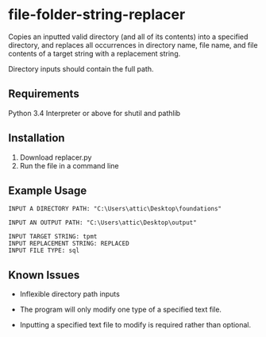 # file-folder-string-replacer
Copies an inputted valid directory (and all of its contents) into a specified directory, and replaces all occurrences in directory name, file name, and file contents of a target string with a replacement string.

Directory inputs should contain the full path.

## Requirements
Python 3.4 Interpreter or above for shutil and pathlib

## Installation
1. Download replacer.py
2. Run the file in a command line

## Example Usage
```SH
INPUT A DIRECTORY PATH: "C:\Users\attic\Desktop\foundations"
```

```SH
INPUT AN OUTPUT PATH: "C:\Users\attic\Desktop\output"
```

```SH
INPUT TARGET STRING: tpmt
INPUT REPLACEMENT STRING: REPLACED
INPUT FILE TYPE: sql
```
## Known Issues
- Inflexible directory path inputs 

- The program will only modify one type of a specified text file.

- Inputting a specified text file to modify is required rather than optional.
